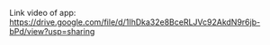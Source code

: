 Link video of app: https://drive.google.com/file/d/1IhDka32e8BceRLJVc92AkdN9r6jb-bPd/view?usp=sharing
